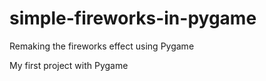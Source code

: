# simple-fireworks-in-pygame
Remaking the fireworks effect using Pygame


My first project with Pygame
